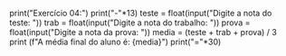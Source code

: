 print("Exercício 04:")
print("-"*13)
teste = float(input("Digite a nota do teste: "))
trab = float(input("Digite a nota do trabalho: "))
prova = float(input("Digite a nota da prova: "))
media = (teste + trab + prova) / 3
print (f"A média final do aluno é: {media}")
print("="*30)
